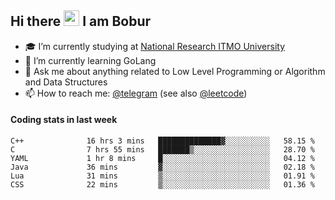 ## Hi there <img src="https://media.giphy.com/media/hvRJCLFzcasrR4ia7z/giphy.gif" width="25px" height="25px"> I am Bobur

- :mortar_board: I’m currently studying at [National Research ITMO University](https://itmo.ru/)
- :seedling: I’m currently learning GoLang
- :speech_balloon: Ask me about anything related to Low Level Programming or Algorithm and Data Structures
- :mailbox: How to reach me: [@telegram](https://t.me/octoant) (see also [@leetcode](https://leetcode.com/octoant/))    

#### Coding stats in last week

<!--START_SECTION:waka-->

```text
C++              16 hrs 3 mins   ██████████████▓░░░░░░░░░░   58.15 %
C                7 hrs 55 mins   ███████▒░░░░░░░░░░░░░░░░░   28.70 %
YAML             1 hr 8 mins     █░░░░░░░░░░░░░░░░░░░░░░░░   04.12 %
Java             36 mins         ▓░░░░░░░░░░░░░░░░░░░░░░░░   02.18 %
Lua              31 mins         ▒░░░░░░░░░░░░░░░░░░░░░░░░   01.91 %
CSS              22 mins         ▒░░░░░░░░░░░░░░░░░░░░░░░░   01.36 %
```

<!--END_SECTION:waka-->
